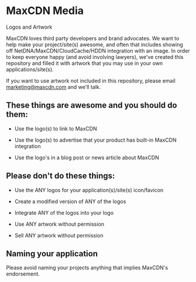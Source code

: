 MaxCDN Media
=====

Logos and Artwork

MaxCDN loves third party developers and brand advocates. We want to help make your project/site(s) awesome, and often that includes showing off NetDNA/MaxCDN/CloudCache/HDDN integration with an image. In order to keep everyone happy (and avoid involving lawyers), we've created this repository and filled it with artwork that you may use in your own applications/site(s).

If you want to use artwork not included in this repository, please email <marketing@maxcdn.com> and we'll talk.


## These things are awesome and you should do them:

* Use the logo(s) to link to MaxCDN

* Use the logo(s) to advertise that your product has built-in MaxCDN integration

* Use the logo's in a blog post or news article about MaxCDN


## Please don't do these things:

* Use the ANY logos for your application(s)/site(s) icon/favicon

* Create a modified version of ANY of the logos 

* Integrate ANY of the logos into your logo

* Use ANY artwork without permission

* Sell ANY artwork without permission

## Naming your application

Please avoid naming your projects anything that implies MaxCDN's endorsement. 
